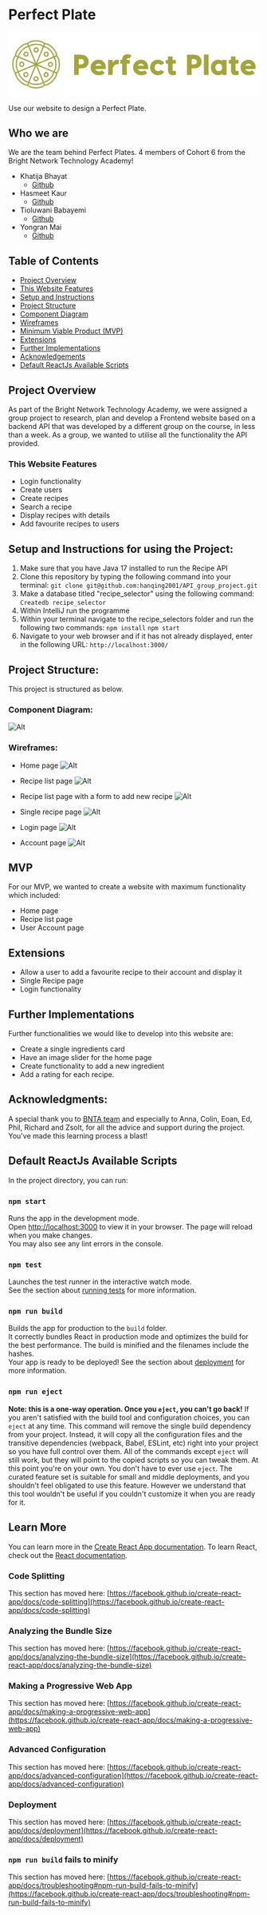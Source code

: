 # **Perfect Plate**
![Alt](https://github.com/YoyoMai98/recipe_front_end/blob/main/recipe_selectors/src/components/Logo.png)

Use our website to design a Perfect Plate.

## **Who we are**
We are the team behind Perfect Plates. 4 members of Cohort 6 from the Bright Network Technology Academy!
* Khatija Bhayat
  * [Github](https://github.com/ktb13)
* Hasmeet Kaur
  * [Github](https://github.com/HasmeetKaur)
* Tioluwani Babayemi
  * [Github](https://github.com/tio982)
* Yongran Mai
  * [Github](https://github.com/YoyoMai98)

## **Table of Contents**
* [Project Overview](#project-overview)
* [This Website Features](#this-website-features)
* [Setup and Instructions](#setup-and-instructions-for-using-the-project)
* [Project Structure](#project-structure)
* [Component Diagram](#component-diagram)
* [Wireframes](#wireframes)
* [Minimum Viable Product (MVP)](#mvp)
* [Extensions](#extension)
* [Further Implementations](#further-implementations--extensions)
* [Acknowledgements](#acknowledgments)
* [Default ReactJs Available Scripts](#default-reactjs-available-scripts)

## **Project Overview**
As part of the Bright Network Technology Academy, we were assigned a group project to research, plan and develop a Frontend website based on a backend API that was developed by a different group on the course, in less than a week. As a group, we wanted to utilise all the functionality the API provided.

### **This Website Features**
- Login functionality
- Create users
- Create recipes
- Search a recipe
- Display recipes with details
- Add favourite recipes to users

## **Setup and Instructions for using the Project:**
1. Make sure that you have Java 17 installed to run the Recipe API
2. Clone this repository by typing the following command into your terminal: ```git clone git@github.com:hanqing2001/API_group_project.git```
3. Make a database titled "recipe_selector" using the following command: ```Createdb recipe_selector```
4. Within IntelliJ run the programme
5. Within your terminal navigate to the recipe_selectors folder and run the following two commands:
```npm install```
```npm start```
5. Navigate to your web browser and if it has not already displayed, enter in the following URL:
```http://localhost:3000/```

## **Project Structure:**
This project is structured as below.

### **Component Diagram:**
![Alt](/component_diagram.png "Component Diagram")

### **Wireframes:**

- Home page
![Alt](/wireframes/wireframe_p1.png "Wireframe 1")

- Recipe list page
![Alt](/wireframes/wireframe_p2.png "Wireframe 2")

- Recipe list page with a form to add new recipe
![Alt](/wireframes/wireframe_p3.png "Wireframe 3")

- Single recipe page
![Alt](/wireframes/wireframe_p4.png "Wireframe 4")

- Login page
![Alt](/wireframes/wireframe_p5.png "Wireframe 5")

- Account page
![Alt](/wireframes/wireframe_p6.png "Wireframe 6")

## **MVP**
For our MVP, we wanted to create a website with maximum functionality which included:
* Home page
* Recipe list page
* User Account page

## **Extensions**
* Allow a user to add a favourite recipe to their account and display it
* Single Recipe page
* Login functionality

## **Further Implementations**
Further functionalities we would like to develop into this website are:
* Create a single ingredients card
* Have an image slider for the home page
* Create functionality to add a new ingredient
* Add a rating for each recipe.

## **Acknowledgments:**
A special thank you to [BNTA team](https://techacademy.brightnetwork.co.uk/) and especially to Anna, Colin, Eoan, Ed, Phil, Richard and Zsolt, for all the advice and support during the project.
You've made this learning process a blast!

## Default ReactJs Available Scripts
In the project directory, you can run:
### `npm start`
Runs the app in the development mode.\
Open [http://localhost:3000](http://localhost:3000) to view it in your browser.
The page will reload when you make changes.\
You may also see any lint errors in the console.
### `npm test`
Launches the test runner in the interactive watch mode.\
See the section about [running tests](https://facebook.github.io/create-react-app/docs/running-tests) for more information.
### `npm run build`
Builds the app for production to the `build` folder.\
It correctly bundles React in production mode and optimizes the build for the best performance.
The build is minified and the filenames include the hashes.\
Your app is ready to be deployed!
See the section about [deployment](https://facebook.github.io/create-react-app/docs/deployment) for more information.
### `npm run eject`
**Note: this is a one-way operation. Once you `eject`, you can't go back!**
If you aren't satisfied with the build tool and configuration choices, you can `eject` at any time. This command will remove the single build dependency from your project.
Instead, it will copy all the configuration files and the transitive dependencies (webpack, Babel, ESLint, etc) right into your project so you have full control over them. All of the commands except `eject` will still work, but they will point to the copied scripts so you can tweak them. At this point you're on your own.
You don't have to ever use `eject`. The curated feature set is suitable for small and middle deployments, and you shouldn't feel obligated to use this feature. However we understand that this tool wouldn't be useful if you couldn't customize it when you are ready for it.
## Learn More
You can learn more in the [Create React App documentation](https://facebook.github.io/create-react-app/docs/getting-started).
To learn React, check out the [React documentation](https://reactjs.org/).
### Code Splitting
This section has moved here: [https://facebook.github.io/create-react-app/docs/code-splitting](https://facebook.github.io/create-react-app/docs/code-splitting)
### Analyzing the Bundle Size
This section has moved here: [https://facebook.github.io/create-react-app/docs/analyzing-the-bundle-size](https://facebook.github.io/create-react-app/docs/analyzing-the-bundle-size)
### Making a Progressive Web App
This section has moved here: [https://facebook.github.io/create-react-app/docs/making-a-progressive-web-app](https://facebook.github.io/create-react-app/docs/making-a-progressive-web-app)
### Advanced Configuration
This section has moved here: [https://facebook.github.io/create-react-app/docs/advanced-configuration](https://facebook.github.io/create-react-app/docs/advanced-configuration)
### Deployment
This section has moved here: [https://facebook.github.io/create-react-app/docs/deployment](https://facebook.github.io/create-react-app/docs/deployment)
### `npm run build` fails to minify
This section has moved here: [https://facebook.github.io/create-react-app/docs/troubleshooting#npm-run-build-fails-to-minify](https://facebook.github.io/create-react-app/docs/troubleshooting#npm-run-build-fails-to-minify)